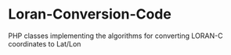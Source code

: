# Loran-Conversion-Code
PHP classes implementing the algorithms for converting LORAN-C coordinates to Lat/Lon
